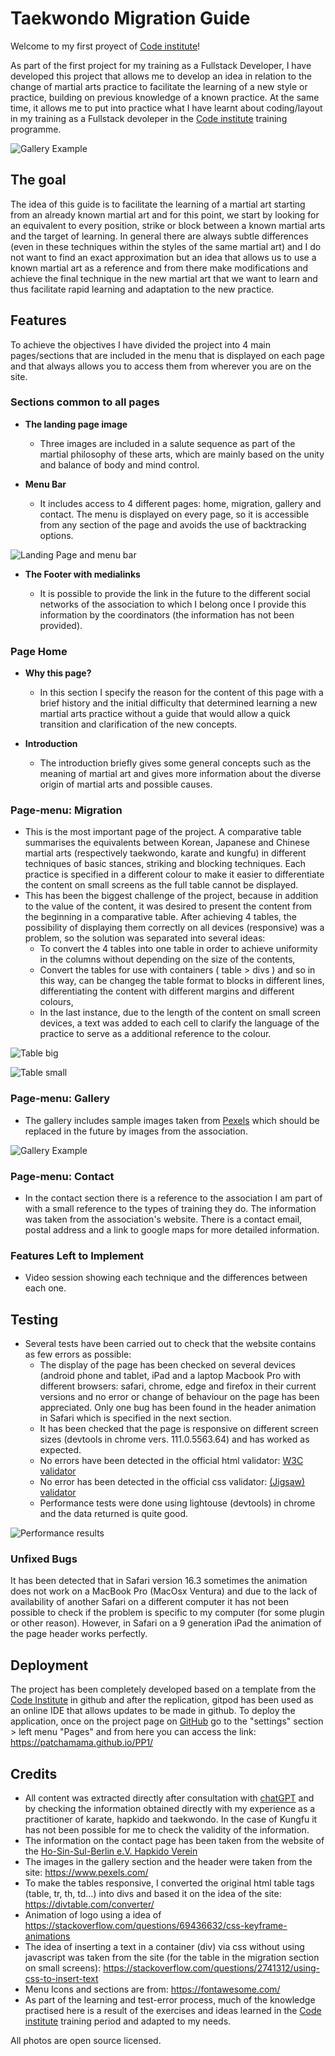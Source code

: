 
# Taekwondo Migration Guide

Welcome to my first proyect of [Code institute](https://codeinstitute.net)!

As part of the first project for my training as a Fullstack Developer, I have developed this project that allows me to develop an idea in relation to the change of martial arts practice to facilitate the learning of a new style or practice, building on previous knowledge of a known practice. At the same time, it allows me to put into practice what I have learnt about coding/layout in my training as a Fullstack devoleper in the [Code institute](https://codeinstitute.net) training programme.

![Gallery Example](https://patchamama.github.io/PP1/doc/screen-shot-responsive.png)

## The goal

The idea of this guide is to facilitate the learning of a martial art starting from an already known martial art and for this point, we start by looking for an equivalent to every position, strike or block between a known martial arts and the target of learning. In general there are always subtle differences (even in these techniques within the styles of the same martial art) and I do not want to find an exact approximation but an idea that allows us to use a known martial art as a reference and from there make modifications and achieve the final technique in the new martial art that we want to learn and thus facilitate rapid learning and adaptation to the new practice.

## Features

To achieve the objectives I have divided the project into 4 main pages/sections that are included in the menu that is displayed on each page and that always allows you to access them from wherever you are on the site.

### Sections common to all pages

- __The landing page image__

  - Three images are included in a salute sequence as part of the martial philosophy of these arts, which are mainly based on the unity and balance of body and mind control.

- __Menu Bar__

  - It includes access to 4 different pages: home, migration, gallery and contact. The menu is displayed on every page, so it is accessible from any section of the page and avoids the use of backtracking options.   

![Landing Page and menu bar](https://patchamama.github.io/PP1/doc/menu-landing-page.png)

- __The Footer with medialinks__ 

  - It is possible to provide the link in the future to the different social networks of the association to which I belong once I provide this information by the coordinators (the information has not been provided). 

### Page Home

- __Why this page?__

  - In this section I specify the reason for the content of this page with a brief history and the initial difficulty that determined learning a new martial arts practice without a guide that would allow a quick transition and clarification of the new concepts.

- __Introduction__

  - The introduction briefly gives some general concepts such as the meaning of martial art and gives more information about the diverse origin of martial arts and possible causes. 

### Page-menu: Migration

  - This is the most important page of the project. A comparative table summarises the equivalents between Korean, Japanese and Chinese martial arts (respectively taekwondo, karate and kungfu) in different techniques of basic stances, striking and blocking techniques. Each practice is specified in a different colour to make it easier to differentiate the content on small screens as the full table cannot be displayed.
  - This has been the biggest challenge of the project, because in addition to the value of the content, it was desired to present the content from the beginning in a comparative table. After achieving 4 tables, the possibility of displaying them correctly on all devices (responsive) was a problem, so the solution was separated into several ideas:
    - To convert the 4 tables into one table in order to achieve uniformity in the columns without depending on the size of the contents,
    - Convert the tables for use with containers ( table > divs ) and so in this way, can be changeg the table format to blocks in different lines, differentiating the content with different margins and different colours,
    - In the last instance, due to the length of the content on small screen devices, a text was added to each cell to clarify the language of the practice to serve as a additional reference to the colour.

![Table big](https://patchamama.github.io/PP1/doc/table-big.png)

![Table small](https://patchamama.github.io/PP1/doc/table-small.png)

### Page-menu: Gallery

  - The gallery includes sample images taken from [Pexels](https://www.pexels.com/) which should be replaced in the future by images from the association.

![Gallery Example](https://patchamama.github.io/PP1/doc/gallery-sample.png)

### Page-menu: Contact

  - In the contact section there is a reference to the association I am part of with a small reference to the types of training they do. The information was taken from the association's website. There is a contact email, postal address and a link to google maps for more detailed information.

### Features Left to Implement

  - Video session showing each technique and the differences between each one.

## Testing 

  - Several tests have been carried out to check that the website contains as few errors as possible:
    - The display of the page has been checked on several devices (android phone and tablet, iPad and a laptop Macbook Pro with different browsers: safari, chrome, edge and firefox in their current versions and no error or change of behaviour on the page has been appreciated. Only one bug has been found in the header animation in Safari which is specified in the next section.
    - It has been checked that the page is responsive on different screen sizes (devtools in chrome vers. 111.0.5563.64) and has worked as expected.
    - No errors have been detected in the official html validator: [W3C validator](https://validator.w3.org/nu/?doc=https%3A%2F%2Fpatchamama.github.io%2FPP1%2Findex.html)
    - No error has been detected in the official css validator: [(Jigsaw) validator](https://jigsaw.w3.org/css-validator/validator?uri=https://patchamama.github.io/PP1/index.html&profile=css3svg&usermedium=all&warning=1&vextwarning=&lang=en#css)
    - Performance tests were done using lightouse (devtools) in chrome and the data returned is quite good.

![Performance results](https://patchamama.github.io/PP1/doc/performance.png)


### Unfixed Bugs

It has been detected that in Safari version 16.3 sometimes the animation does not work on a MacBook Pro (MacOsx Ventura) and due to the lack of availability of another Safari on a different computer it has not been possible to check if the problem is specific to my computer (for some plugin or other reason). However, in Safari on a 9 generation iPad the animation of the page header works perfectly.

## Deployment

The project has been completely developed based on a template from the [Code Institute](https://github.com/Code-Institute-Org/gitpod-full-template) in github and after the replication, gitpod has been used as an online IDE that allows updates to be made in github. To deploy the application, once on the project page on [GitHub](https://github.com/patchamama/PP1) go to the "settings" section > left menu "Pages" and from here you can access the link: https://patchamama.github.io/PP1/ 

## Credits 

- All content was extracted directly after consultation with [chatGPT](https://openai.com/blog/chatgpt) and by checking the information obtained directly with my experience as a practitioner of karate, hapkido and taekwondo. In the case of Kungfu it has not been possible for me to check the validity of the information.
- The information on the contact page has been taken from the website of the [Ho-Sin-Sul-Berlin e.V. Hapkido Verein](http://www.hosinsul-berlin-ev.de/training/)
- The images in the gallery section and the header were taken from the site: https://www.pexels.com/
- To make the tables responsive, I converted the original html table tags (table, tr, th, td...) into divs and based it on the idea of the site: https://divtable.com/converter/
- Animation of logo using a idea of https://stackoverflow.com/questions/69436632/css-keyframe-animations
- The idea of inserting a text in a container (div) via css without using javascript was taken from the site (for the table in the migration section on small screens): https://stackoverflow.com/questions/2741312/using-css-to-insert-text
- Menu Icons and sections are from: https://fontawesome.com/
- As part of the learning and test-error process, much of the knowledge practised here is a result of the exercises and ideas learned in the [Code institute](https://codeinstitute.net) training period and adapted to my needs.

All photos are open source licensed.
